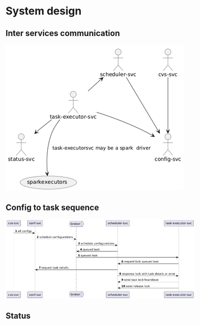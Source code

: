 # System design


## Inter services communication
![localImage](./services.png)

## Config to task sequence

![localImage](./services-sequence.png)

## Status

